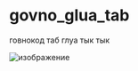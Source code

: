 
# govno_glua_tab
говнокод таб глуа тык тык 

![изображение](https://github.com/user-attachments/assets/b0bb533f-088c-4497-997a-129603cc549f)
